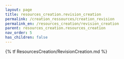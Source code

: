 ```yaml
---
layout: page
title: resources_creation.revision_creation
permalink: /creation_ressources/creation_revision
permalink_en: /resources_creation/revision_creation
parent: resources_creation.resources_creation
nav_order: 5
has_children: false
---
```


{% tf ResourcesCreation/RevisionCreation.md %}